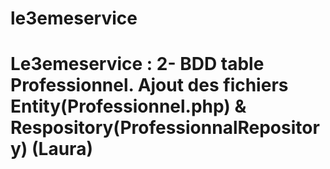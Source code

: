 # le3emeservice
# Le3emeservice : 2- BDD table Professionnel. Ajout des fichiers Entity(Professionnel.php) & Respository(ProfessionnalRepository) (Laura)
